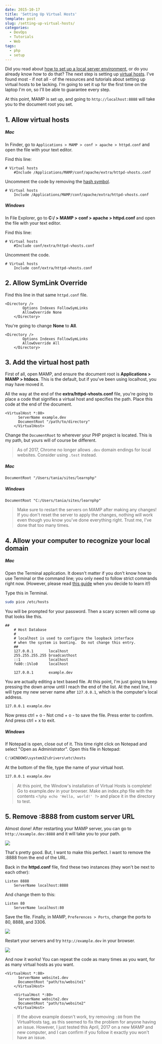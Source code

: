 ```yaml
---
date: 2015-10-17
title: 'Setting Up Virtual Hosts'
template: post
slug: /setting-up-virtual-hosts/
categories:
  - DevOps
  - Tutorials
  - Web
tags:
  - php
  - setup
---
```


Did you read about [how to set up a local server environment](http://www.taniarascia.com/local-environment), or do you already know how to do that? The next step is setting up [virtual hosts](https://httpd.apache.org/docs/2.2/vhosts/). I've found most - if not all - of the resources and tutorials about setting up virtual hosts to be lacking. I'm going to set it up for the first time on the laptop I'm on, so I'll be able to guarantee every step.

At this point, MAMP is set up, and going to `http://localhost:8888` will take you to the document root you set.

## 1. Allow virtual hosts

##### Mac

In Finder, go to `Applications > MAMP > conf > apache > httpd.conf` and open the file with your text editor.

Find this line:

```apacheconf
# Virtual hosts
    #Include /Applications/MAMP/conf/apache/extra/httpd-vhosts.conf
```

Uncomment the code by removing the [hash symbol](https://en.wiktionary.org/wiki/octothorpe).

```apacheconf
# Virtual hosts
    Include /Applications/MAMP/conf/apache/extra/httpd-vhosts.conf
```

##### Windows

In File Explorer, go to **C:/ > MAMP > conf > apache > httpd.conf** and open the file with your text editor.

Find this line:

```apacheconf
# Virtual hosts
    #Include conf/extra/httpd-vhosts.conf
```

Uncomment the code.

```apacheconf
# Virtual hosts
    Include conf/extra/httpd-vhosts.conf
```

## 2. Allow SymLink Override

Find this line in that same `httpd.conf` file.

```apacheconf
<Directory />
        Options Indexes FollowSymLinks
        AllowOverride None
    </Directory>
```

You're going to change **None** to **All**.

```apacheconf
<Directory />
        Options Indexes FollowSymLinks
        AllowOverride All
    </Directory>
```

## 3. Add the virtual host path

First of all, open MAMP, and ensure the document root is **Applications > MAMP > htdocs**. This is the default, but if you've been using localhost, you may have moved it.

All the way at the end of the **extra/httpd-vhosts.conf** file, you're going to place a code that signifies a virtual host and specifies the path. Place this code at the end of the document.

```apacheconf
<VirtualHost *:80>
      ServerName example.dev
      DocumentRoot "/path/to/directory"
    </VirtualHost>
```

Change the `DocumentRoot` to wherever your PHP project is located. This is my path, but yours will of course be different.

> As of 2017, Chrome no longer allows `.dev` domain endings for local websites. Consider using `.test` instead.

##### Mac

```apacheconf
DocumentRoot "/Users/tania/sites/learnphp"
```

##### Windows

```apacheconf
DocumentRoot "C:/Users/tania/sites/learnphp"
```

> Make sure to restart the servers on MAMP after making any changes! If you don't reset the server to apply the changes, nothing will work even though you know you've done everything right. Trust me, I've done that too many times.

## 4. Allow your computer to recognize your local domain

##### Mac

Open the Terminal application. It doesn't matter if you don't know how to use Terminal or the command line; you only need to follow strict commands right now. (However, please read [this guide](https://www.taniarascia.com/how-to-use-the-command-line-for-apple-macos-and-linux/) when you decide to learn it!)

Type this in Terminal.

```bash
sudo pico /etc/hosts
```

You will be prompted for your password. Then a scary screen will come up that looks like this.

```terminal
##
    # Host Database
    #
    # localhost is used to configure the loopback interface
    # when the system is booting.  Do not change this entry.
    ##
    127.0.0.1       localhost
    255.255.255.255 broadcasthost
    ::1             localhost
    fe80::1%lo0     localhost

    127.0.0.1       example.dev
```

You are actually editing a text based file. At this point, I'm just going to keep pressing the down arrow until I reach the end of the list. At the next line, I will type my new server name after `127.0.0.1`, which is the computer's local address.

```bash
127.0.0.1 example.dev
```

Now press ctrl + o - Not cmd + o - to save the file. Press enter to confirm. And press ctrl + x to exit.

##### Windows

If Notepad is open, close out of it. This time right click on Notepad and select "Open as Administrator". Open this file in Notepad:

```bash
C:\WINDOWS\system32\drivers\etc\hosts
```

At the bottom of the file, type the name of your virtual host.

```bash
127.0.0.1 example.dev
```

> At this point, the Window's installation of Virtual Hosts is complete! Go to example.dev in your browser. Make an index.php file with the contents `<?php echo 'Hello, world!' ?>` and place it in the directory to test.

## 5. Remove :8888 from custom server URL

Almost done! After restarting your MAMP server, you can go to `http://example.dev:8888` and it will take you to your path.

![](https://www.taniarascia.com/wp-content/uploads/Screen-Shot-2015-10-16-at-11.25.27-PM.png)

That's pretty good. But, I want to make this perfect. I want to remove the :8888 from the end of the URL.

Back in the **httpd.conf** file, find these two instances (they won't be next to each other):

```apacheconf
Listen 8888
    ServerName localhost:8888
```

And change them to this:

```apacheconf
Listen 80
    ServerName localhost:80
```

Save the file. Finally, in MAMP, `Preferences > Ports`, change the ports to 80, 8888, and 3306.

![](https://www.taniarascia.com/wp-content/uploads/Screen-Shot-2015-10-16-at-11.53.58-PM.png)

Restart your servers and try `http://example.dev` in your browser.

![](https://www.taniarascia.com/wp-content/uploads/Screen-Shot-2015-10-16-at-11.56.08-PM.png)

And now it works! You can repeat the code as many times as you want, for as many virtual hosts as you want.

```apacheconf
<VirtualHost *:80>
      ServerName website1.dev
      DocumentRoot "path/to/website1"
    </VirtualHost>

    <VirtualHost *:80>
      ServerName website2.dev
      DocumentRoot "path/to/website2"
    </VirtualHost>
```

> If the above example doesn't work, try removing `:80` from the VirtualHosts tag, as this seemed to fix the problem for anyone having an issue. However, I just tested this April, 2017 on a new MAMP and new computer, and I can confirm if you follow it exactly you won't have an issue.
